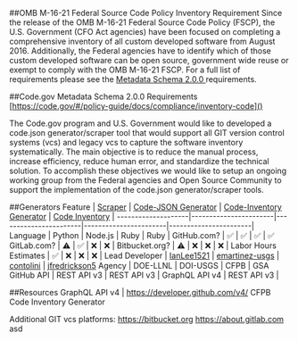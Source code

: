 ##OMB M-16-21 Federal Source Code Policy Inventory Requirement
Since the release of the OMB M-16-21 Federal Source Code Policy (FSCP), the U.S. Government (CFO Act agencies) have been focused on completing a comprehensive inventory of all custom developed software from August 2016. Additionally, the Federal agencies have to identify which of those custom developed software can be open source, government wide reuse or exempt to comply with the OMB M-16-21 FSCP. For a full list of requirements please see the [Metadata Schema 2.0.0 ](https://code.gov/#/policy-guide/docs/compliance/inventory-code)requirements.

##Code.gov Metadata Schema 2.0.0 Requirements
[https://code.gov/#/policy-guide/docs/compliance/inventory-code]()

The Code.gov program and U.S. Government would like to developed a code.json generator/scraper tool that would support all GIT version control systems (vcs) and legacy vcs to capture the software inventory systematically. The main objective is to reduce the manual process, increase efficiency, reduce human error, and standardize the technical solution. To accomplish these objectives we would like to setup an ongoing working group from the Federal agencies and Open Source Community to support the implementation of the code.json generator/scraper tools.

##Generators
Feature             | [Scraper](https://github.com/llnl/scraper) | [Code-JSON Generator](https://github.com/usgs/code-json-generator) |  [Code-Inventory Generator](https://github.com/GSA/codeinventory-github) | [Code Inventory](https://github.com/GSA/codeinventory-github) |
--------------------|-----------------------|-----------------------|-----------------------|-----------------------|  
Language            | Python                | Node.js | Ruby | Ruby |
GitHub.com?        | :white_check_mark:    | :white_check_mark: | :white_check_mark: |  :white_check_mark: 
GitLab.com?        | :warning:             | :white_check_mark: | :x: | :x: |
Bitbucket.org?     | :warning:             | :x: | :x: |  :x: | 
Labor Hours Estimates        | :white_check_mark:    | :x: | :x: | :x: | 
Lead Developer		| [IanLee1521](https://github.com/IanLee1521)	| [emartinez-usgs](https://github.com/emartinez-usgs)	| [contolini](https://github.com/contolini) | [jfredrickson5](https://github.com/jfredrickson5)
Agency					|	DOE-LLNL		|	DOI-USGS  		|	CFPB   	|  GSA
GitHub API			| REST API v3		|	REST API v3  | GraphQL API v4 |	REST API v3  | 
		

  

##Resources
GraphQL API v4 | https://developer.github.com/v4/
CFPB Code Inventory Generator

Additional GIT vcs platforms:
https://bitbucket.org
https://about.gitlab.com
 asd

